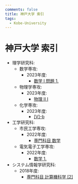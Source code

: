 ```yaml
---
comments: false
title: 神戸大学 索引
tags:
  - Kobe-University
---
```

# 神戸大学 索引

- 理学研究科:
    - 数学専攻:
        - 2023年度:
            - [数学 I 問題 1.](science/math_202208_math1_1.md)
    - 物理学専攻:
        - 2023年度:
            - [物理 II I](science/phys_202208_phys2_1.md)
    - 化学専攻:
        - 2023年度:
            - [\[V\]-b](science/chem_202208_V_b.md)
- 工学研究科:
    - 市民工学専攻:
        - 2022年度:
            - [専門科目 数学](engineering/shimin_202108_math.md)
    - 電気電子工学専攻:
        - 2022年度:
            - [数学 1.](engineering/ee_202108_math_1.md)
- システム情報学研究科:
    - 2018年度:
        - [専門科目 計算機科学 \[2\]](system_informatics/csi_201708_senmon_cs_2.md)